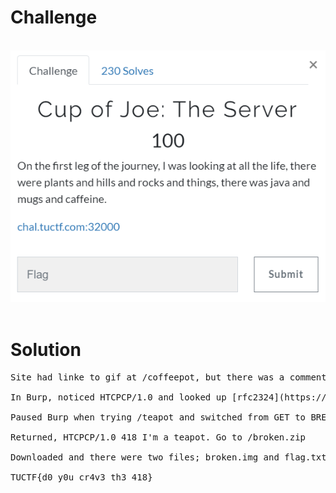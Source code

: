# Challenge #
<br>![alt text](mega1.png)
<br><br>
# Solution #
<pre>
Site had linke to gif at /coffeepot, but there was a comment in source stating they really wanted tea

In Burp, noticed HTCPCP/1.0 and looked up [rfc2324](https://tools.ietf.org/html/rfc2324)

Paused Burp when trying /teapot and switched from GET to BREW

Returned, HTCPCP/1.0 418 I'm a teapot. Go to /broken.zip

Downloaded and there were two files; broken.img and flag.txt

TUCTF{d0_y0u_cr4v3_th3_418}
</pre>

